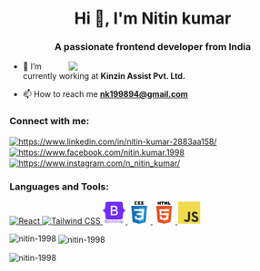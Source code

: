 <h1 align="center">Hi 👋, I'm Nitin kumar</h1>
<h3 align="center">A passionate frontend developer from India</h3>

<p align="left"> <img align="right" width="400px "src="https://miro.medium.com/v2/resize:fit:1360/0*7Q3yvSIv_t0ioJ-Z.gif" /> </p>

- 🔭 I’m currently working at **Kinzin Assist Pvt. Ltd.**

- 📫 How to reach me **nk199894@gmail.com**

<h3 align="left">Connect with me:</h3>
<p align="left">
<a href="https://linkedin.com/in/https://www.linkedin.com/in/nitin-kumar-2883aa158/" target="blank"><img align="center" src="https://raw.githubusercontent.com/rahuldkjain/github-profile-readme-generator/master/src/images/icons/Social/linked-in-alt.svg" alt="https://www.linkedin.com/in/nitin-kumar-2883aa158/" height="30" width="40" /></a>
<a href="https://fb.com/https://www.facebook.com/nitin.kumar.1998" target="blank"><img align="center" src="https://raw.githubusercontent.com/rahuldkjain/github-profile-readme-generator/master/src/images/icons/Social/facebook.svg" alt="https://www.facebook.com/nitin.kumar.1998" height="30" width="40" /></a>
<a href="https://instagram.com/https://www.instagram.com/n_nitin_kumar/" target="blank"><img align="center" src="https://raw.githubusercontent.com/rahuldkjain/github-profile-readme-generator/master/src/images/icons/Social/instagram.svg" alt="https://www.instagram.com/n_nitin_kumar/" height="30" width="40" /></a>
</p>

<h3 align="left">Languages and Tools:</h3>
<p align="left"> <a href="https://react.dev/" target="_blank" rel="noreferrer"> <img src="https://cdn.iconscout.com/icon/free/png-256/free-react-1-282599.png" alt="React" width="40" height="40"/> </a><a href="https://tailwindcss.com/" target="_blank" rel="noreferrer"> <img src="https://files.raycast.com/nwt9ncojkvwmjfkaada8upafvpnu" alt="Tailwind CSS" width="40" height="40"/> </a><a href="https://getbootstrap.com" target="_blank" rel="noreferrer"> <img src="https://raw.githubusercontent.com/devicons/devicon/master/icons/bootstrap/bootstrap-plain-wordmark.svg" alt="bootstrap" width="40" height="40"/> </a> <a href="https://www.w3schools.com/css/" target="_blank" rel="noreferrer"> <img src="https://raw.githubusercontent.com/devicons/devicon/master/icons/css3/css3-original-wordmark.svg" alt="css3" width="40" height="40"/> </a> <a href="https://www.w3.org/html/" target="_blank" rel="noreferrer"> <img src="https://raw.githubusercontent.com/devicons/devicon/master/icons/html5/html5-original-wordmark.svg" alt="html5" width="40" height="40"/> </a> <a href="https://developer.mozilla.org/en-US/docs/Web/JavaScript" target="_blank" rel="noreferrer"> <img src="https://raw.githubusercontent.com/devicons/devicon/master/icons/javascript/javascript-original.svg" alt="javascript" width="40" height="40"/> </a> </p>

<p><img align="left" src="https://github-readme-stats.vercel.app/api/top-langs?username=nitin-1998&show_icons=true&locale=en&layout=compact" alt="nitin-1998" /></p>

<p>&nbsp;<img align="center" src="https://github-readme-stats.vercel.app/api?username=nitin-1998&show_icons=true&locale=en" alt="nitin-1998" /></p>

<p><img align="center" src="https://github-readme-streak-stats.herokuapp.com/?user=nitin-1998&" alt="nitin-1998" /></p>

